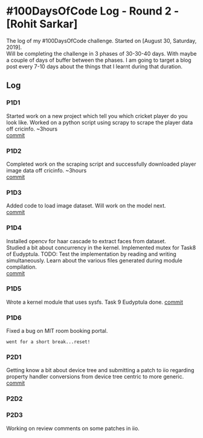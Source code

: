 # #100DaysOfCode Log - Round 2 - [Rohit Sarkar]
The log of my #100DaysOfCode challenge. Started on [August 30, Saturday, 2019].<br>
Will be completing the challenge in 3 phases of 30-30-40 days. With maybe a couple of days of buffer between the phases.
I am going to target a blog post every 7-10 days about the things that I learnt during that duration.

## Log
### P1D1
Started work on a new project which tell you which cricket player do you look like. Worked on a python script
using scrapy to scrape the player data off cricinfo. ~3hours<br>
[commit](https://github.com/rsarky/Facket/commit/05b7194659af6f46fb27bfbe7963175efd215bcc)

### P1D2
Completed work on the scraping script and successfully downloaded player image data off cricinfo. ~3hours<br>
[commit](https://github.com/rsarky/Facket/commit/db33139ffc26fe393393a741a436f18846795dae)

### P1D3
Added code to load image dataset. Will work on the model next.<br>
[commit](https://github.com/rsarky/Facket/commit/8b8b3a6d3f817ae9fc211ee4343b884366994731)

### P1D4
Installed opencv for haar cascade to extract faces from dataset.<br>
Studied a bit about concurrency in the kernel. Implemented mutex for Task8 of Eudyptula. TODO: Test the implementation
by reading and writing simultaneously. Learn about the various files generated during module compilation.<br>
[commit](https://github.com/rsarky/Rodyptula/commit/8e0a9051e285052396e3f147a24e7800a3302fee)

### P1D5
Wrote a kernel module that uses sysfs. Task 9 Eudyptula done.
[commit](https://github.com/rsarky/Rodyptula/commit/f131ab40c2b8659602ddd51035097e43c04b18af)

### P1D6
Fixed a bug on MIT room booking portal.

`went for a short break...reset!`

### P2D1
Getting know a bit about device tree and submitting a patch to iio regarding property handler conversions from device tree
centric to more generic.
[commit](https://marc.info/?l=linux-iio&m=158407016209472&w=2)

### P2D2

### P2D3
Working on review comments on some patches in iio.

